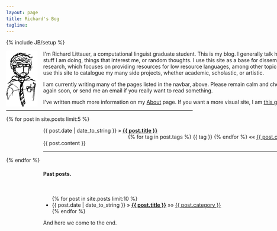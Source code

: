```yaml
---
layout: page
title: Richard's Bog
tagline: 
---
```

{% include JB/setup %}

<div style="width:800px;">
<img style="float:left;padding-right:15px;" src="images/inktank.png" name="photo" onclick="do_switch()"/> 

<p>I'm Richard Littauer, a computational linguist graduate student. This
is my blog. I generally talk here about stuff I am doing, things that
interest me, or random thoughts. I use this site as a base for
disseminating my research, which focuses on providing resources for low
resource languages, among other topics. I also use this site to
catalogue my many side projects, whether academic, scholastic, or
artistic.</p>

<p>I am currently writing many of the pages listed in the navbar, above.
Please remain calm and check in again soon, or send me an email if you
really want to read something.</p>

<p>I've written much more information on my <a
href="about.html">About</a> page. If you want a more visual site, I am
<a href="http://www.burntfen.net">this guy</a>. <span id="egg"></span></p>  
</div> 


<hr />

{% for post in site.posts limit:5 %}
  <div style="width:700px;padding-left:100px;">
  <span>{{ post.date | date_to_string }}</span> &raquo; <a href="{{ BASE_PATH }}{{ post.url }}"><b>{{ post.title }}</b></a>
  <div style="float:right;">      
    <span>{% for tag in post.tags %} {{ tag }} {% endfor %} </span>
    &laquo;&laquo;
    <span><a href="{{ BASE_PATH }}categories.html#{{ post.category }}-ref">
      {{ post.category }}
    </a></span>
  </div>
  <br /><br />
  <span>{{ post.content }}</span>
  <br />
  <hr />
  </div>
{% endfor %}

<div style="width:800px;padding-left:100px;">
<h4>Past posts.</h4>
<br />
<ul class="posts">
  {% for post in site.posts limit:10 %}
    <li><span>{{ post.date | date_to_string }}</span> &raquo; <a href="{{ BASE_PATH }}{{ post.url }}"><b>{{ post.title }}</b></a>
      &raquo;&raquo;
      <span>
      <a href="{{ BASE_PATH }}categories.html#{{ post.category }}-ref">
        {{ post.category }}
      </a>
      </span>
    </li>
  {% endfor %}
</ul>

And here we come to the end. 
</div>

